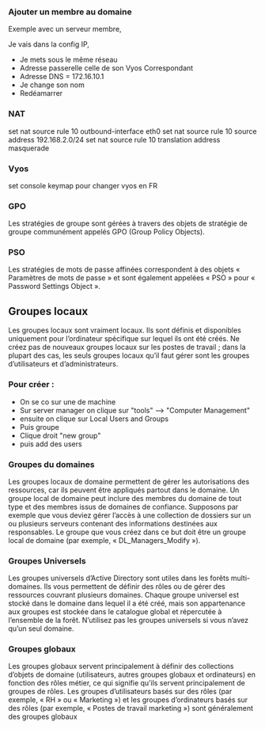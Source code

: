 ### Ajouter un membre au domaine
Exemple avec  un serveur membre,

Je vais dans la config IP, 
- Je mets sous le même réseau
- Adresse passerelle celle de son Vyos Correspondant
- Adresse DNS   = 172.16.10.1
- Je change son nom
- Redéamarrer


### NAT 
set nat source rule 10 outbound-interface eth0
set nat source rule 10 source address 192.168.2.0/24
set nat source rule 10 translation address masquerade

### Vyos
set console keymap pour changer vyos en FR


### GPO 
Les stratégies de groupe sont gérées à travers des objets de stratégie de groupe communément appelés GPO (Group Policy Objects).

### PSO
Les stratégies de mots de passe affinées correspondent à des objets « Paramètres de mots de passe » et sont également appelées « PSO » pour « Password Settings Object ».


## Groupes locaux
Les groupes locaux sont vraiment locaux. Ils sont définis et disponibles uniquement pour l’ordinateur spécifique sur lequel ils ont été créés. Ne créez pas de nouveaux groupes locaux sur les postes de travail ; dans la plupart des cas, les seuls groupes locaux qu’il faut gérer sont les groupes d’utilisateurs et d’administrateurs.

### Pour créer : 
- On se co sur une de machine
- Sur server manager on clique sur "tools" --> "Computer Management"
- ensuite on clique sur Local Users and Groups
- Puis groupe
- Clique droit "new group"
- puis add des users


### Groupes du domaines
Les groupes locaux de domaine permettent de gérer les autorisations des ressources, car ils peuvent être appliqués partout dans le domaine. Un groupe local de domaine peut inclure des membres du domaine de tout type et des membres issus de domaines de confiance. Supposons par exemple que vous deviez gérer l’accès à une collection de dossiers sur un ou plusieurs serveurs contenant des informations destinées aux responsables. Le groupe que vous créez dans ce but doit être un groupe local de domaine (par exemple, « DL_Managers_Modify »).


### Groupes Universels
Les groupes universels d’Active Directory sont utiles dans les forêts multi-domaines. Ils vous permettent de définir des rôles ou de gérer des ressources couvrant plusieurs domaines. Chaque groupe universel est stocké dans le domaine dans lequel il a été créé, mais son appartenance aux groupes est stockée dans le catalogue global et répercutée à l’ensemble de la forêt. N’utilisez pas les groupes universels si vous n’avez qu’un seul domaine.

### Groupes globaux
Les groupes globaux servent principalement à définir des collections d’objets de domaine (utilisateurs, autres groupes globaux et ordinateurs) en fonction des rôles métier, ce qui signifie qu’ils servent principalement de groupes de rôles. Les groupes d’utilisateurs basés sur des rôles (par exemple, « RH » ou « Marketing ») et les groupes d’ordinateurs basés sur des rôles (par exemple, « Postes de travail marketing ») sont généralement des groupes globaux
